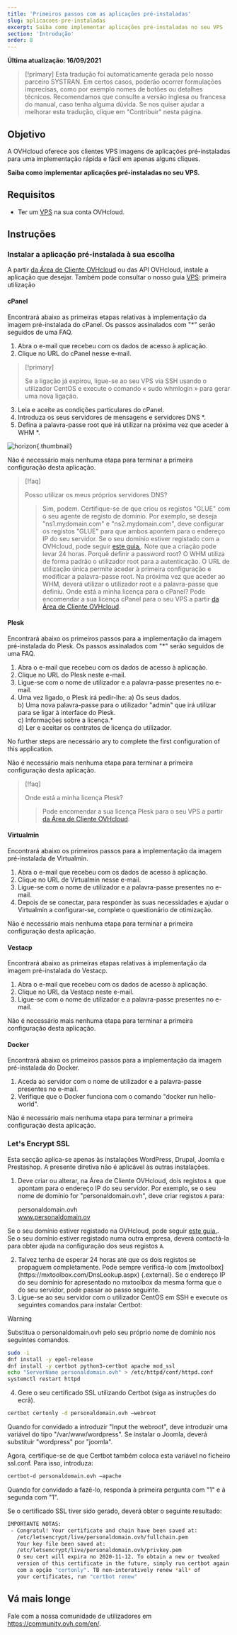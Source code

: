 ```yaml
---
title: 'Primeiros passos com as aplicações pré-instaladas'
slug: aplicacoes-pre-instaladas
excerpt: Saiba como implementar aplicações pré-instaladas no seu VPS
section: 'Introdução'
order: 8
---
```


**Última atualização: 16/09/2021**

> [!primary]
> Esta tradução foi automaticamente gerada pelo nosso parceiro SYSTRAN. Em certos casos, poderão ocorrer formulações imprecisas, como por exemplo nomes de botões ou detalhes técnicos. Recomendamos que consulte a versão inglesa ou francesa do manual, caso tenha alguma dúvida. Se nos quiser ajudar a melhorar esta tradução, clique em "Contribuir" nesta página.
>

## Objetivo

A OVHcloud oferece aos clientes VPS imagens de aplicações pré-instaladas para uma implementação rápida e fácil em apenas alguns cliques.

**Saiba como implementar aplicações pré-instaladas no seu VPS.**

## Requisitos

- Ter um [VPS](https://www.ovhcloud.com/pt/vps/) na sua conta OVHcloud.

## Instruções

### Instalar a aplicação pré-instalada à sua escolha

A partir [da Área de Cliente OVHcloud](https://www.ovh.com/auth/?action=gotomanager&from=https://www.ovh.pt/&ovhSubsidiary=pt) ou das API OVHcloud, instale a aplicação que desejar. Também pode consultar o nosso guia [VPS](../instalar-gerir-vps/): primeira utilização

#### cPanel

Encontrará abaixo as primeiras etapas relativas à implementação da imagem pré-instalada do cPanel. Os passos assinalados com "\*" serão seguidos de uma FAQ.

1. Abra o e-mail que recebeu com os dados de acesso à aplicação.
2. Clique no URL do cPanel nesse e-mail.

> [!primary]
>
> Se a ligação já expirou, ligue-se ao seu VPS via SSH usando o utilizador CentOS e execute o comando « sudo whmlogin » para gerar uma nova ligação.
>

<ol start="3">
  <li>Leia e aceite as condições particulares do cPanel.</li>
  <li>Introduza os seus servidores de mensagens e servidores DNS *.</li>
  <li>Defina a palavra-passe root que irá utilizar na próxima vez que aceder à WHM *.</li>
</ol>

![horizon](images/change_root.png){.thumbnail}

Não é necessário mais nenhuma etapa para terminar a primeira configuração desta aplicação.

> [!faq]
>
> Posso utilizar os meus próprios servidores DNS?
>> Sim, podem. Certifique-se de que criou os registos "GLUE" com o seu agente de registo de domínio. Por exemplo, se deseja "ns1.mydomain.com" e "ns2.mydomain.com", deve configurar os registos "GLUE" para que ambos apontem para o endereço IP do seu servidor. Se o seu domínio estiver registado com a OVHcloud, pode seguir [este guia.](../../domains/glue_registry/#1-adicionar-os-registos-glue). Note que a criação pode levar 24 horas.
> Porquê definir a password root?
>> O WHM utiliza de forma padrão o utilizador root para a autenticação. O URL de utilização única permite aceder à primeira configuração e modificar a palavra-passe root. Na próxima vez que aceder ao WHM, deverá utilizar o utilizador root e a palavra-passe que definiu.
> Onde está a minha licença para o cPanel?
>> Pode encomendar a sua licença cPanel para o seu VPS a partir [da Área de Cliente OVHcloud](https://www.ovh.com/manager/dedicated/#/configuration/license/order).

#### Plesk

Encontrará abaixo os primeiros passos para a implementação da imagem pré-instalada do Plesk. Os passos assinalados com "\*" serão seguidos de uma FAQ.

1. Abra o e-mail que recebeu com os dados de acesso à aplicação.
2. Clique no URL do Plesk neste e-mail.
3. Ligue-se com o nome de utilizador e a palavra-passe presentes no e-mail.
4. Uma vez ligado, o Plesk irá pedir-lhe:
    a) Os seus dados.  
    b) Uma nova palavra-passe para o utilizador "admin" que irá utilizar para se ligar à interface do Plesk.  
    c) Informações sobre a licença.*  
    d) Ler e aceitar os contratos de licença do utilizador.  

No further steps are necessário ary to complete the first configuration of this application.

Não é necessário mais nenhuma etapa para terminar a primeira configuração desta aplicação.

> [!faq]
>
> Onde está a minha licença Plesk?
>> Pode encomendar a sua licença Plesk para o seu VPS a partir [da Área de Cliente OVHcloud](https://www.ovh.com/manager/dedicated/#/configuration/license/order).

#### Virtualmin

Encontrará abaixo os primeiros passos para a implementação da imagem pré-instalada de Virtualmin. 

1. Abra o e-mail que recebeu com os dados de acesso à aplicação.
2. Clique no URL de Virtualmin nesse e-mail.
3. Ligue-se com o nome de utilizador e a palavra-passe presentes no e-mail.
4. Depois de se conectar, para responder às suas necessidades e ajudar o Virtualmin a configurar-se, complete o questionário de otimização.

Não é necessário mais nenhuma etapa para terminar a primeira configuração desta aplicação.

#### Vestacp

Encontrará abaixo as primeiras etapas relativas à implementação da imagem pré-instalada do Vestacp.

1. Abra o e-mail que recebeu com os dados de acesso à aplicação.
2. Clique no URL da Vestacp neste e-mail.
3. Ligue-se com o nome de utilizador e a palavra-passe presentes no e-mail.

Não é necessário mais nenhuma etapa para terminar a primeira configuração desta aplicação.

#### Docker

Encontrará abaixo os primeiros passos para a implementação da imagem pré-instalada do Docker.

1. Aceda ao servidor com o nome de utilizador e a palavra-passe presentes no e-mail.
2. Verifique que o Docker funciona com o comando "docker run hello-world".

Não é necessário mais nenhuma etapa para terminar a primeira configuração desta aplicação.

### Let's Encrypt SSL

Esta secção aplica-se apenas às instalações WordPress, Drupal, Joomla e Prestashop. A presente diretiva não é aplicável às outras instalações.

1. Deve criar ou alterar, na Área de Cliente OVHcloud, dois registos `A `que apontam para o endereço IP do seu servidor. Por exemplo, se o seu nome de domínio for "personaldomain.ovh", deve criar registos `A` para:  

     personaldomain.ovh <br>
     www.personaldomain.ov <br>  

Se o seu domínio estiver registado na OVHcloud, pode seguir [este guia.](../../domains/alojamento_partilhado_como_editar_a_minha_zona_dns/).
<br>Se o seu domínio estiver registado numa outra empresa, deverá contactá-la para obter ajuda na configuração dos seus registos `A`.

<ol start="2">
  <li>Talvez tenha de esperar 24 horas até que os dois registos se propaguem completamente. Pode sempre verificá-lo com [mxtoolbox](https://mxtoolbox.com/DnsLookup.aspx) {.external}. Se o endereço IP do seu domínio for apresentado no mxtoolbox da mesma forma que o do seu servidor, pode passar ao passo seguinte.</li>

  <li>Ligue-se ao seu servidor com o utilizador CentOS em SSH e execute os seguintes comandos para instalar Certbot:</li>
</ol>

> [!warning]
>
> Substitua o personaldomain.ovh pelo seu próprio nome de domínio nos seguintes comandos.
>

```sh
sudo -i
dnf install -y epel-release
dnf install -y certbot python3-certbot apache mod_ssl
echo "ServerName personaldomain.ovh" > /etc/httpd/conf/httpd.conf
systemctl restart httpd
```

<ol start="4">
  <li> Gere o seu certificado SSL utilizando Certbot (siga as instruções do ecrã).</li>
</ol>

```sh
certbot certonly -d personaldomain.ovh —webroot
```

Quando for convidado a introduzir "Input the webroot", deve introduzir uma variável do tipo "/var/www/wordpress". Se instalar o Joomla, deverá substituir "wordpress" por "joomla".

Agora, certifique-se de que Certbot também coloca esta variável no ficheiro ssl.conf. Para isso, introduza:

```sh
certbot-d personaldomain.ovh —apache
```

Quando for convidado a fazê-lo, responda à primeira pergunta com "1" e à segunda com "1".

Se o certificado SSL tiver sido gerado, deverá obter o seguinte resultado:

```sh
IMPORTANTE NOTAS:
 - Congratul! Your certificate and chain have been saved at:
   /etc/letsencrypt/live/personaldomain.ovh/fullchain.pem
   Your key file been saved at:
   /etc/letsencrypt/live/personaldomain.ovh/privkey.pem
   O seu cert will expira no 2020-11-12. To obtain a new or tweaked
   version of this certificate in the future, simply run certbot again
   com a opção "certonly". TB non-interatively renew *all* of
   your certificates, run "certbot renew"
```

## Vá mais longe

Fale com a nossa comunidade de utilizadores em <https://community.ovh.com/en/>.
